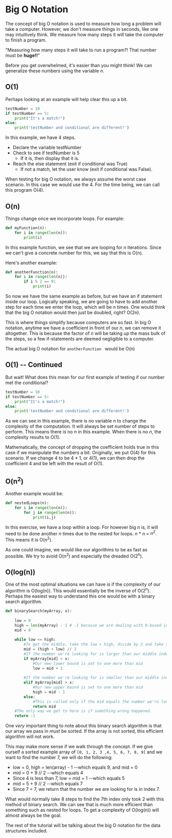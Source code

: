 # Big O Notation

The concept of big O notation is used to measure how long a problem will take a computer. However, we don't measure things in seconds, like one may intuitively think. We measure how many steps it will take the computer to finish a program.

"Measuring how many steps it will take to run a program?! That number must be **huge!!**"

Before you get overwhelmed, it's easier than you might think! We can generalize these numbers using the variable *n*.

## O(1)
Perhaps looking at an example will help clear this up a bit.


```python
testNumber = 10
if testNumber == 5:
    print("It's a match!")
else:
    print('testNumber and conditional are different!')
```

In this example, we have 4 steps.

* Declare the variable testNumber
* Check to see if testNumber is 5
    * If it is, then display that it is. 
* Reach the else statement (exit if conditional was True)
    * If not a match, let the user know (exit if conditional was False).

When testing for big O notation, we always assume the worst case scenario. In this case we would use the 4. For the time being, we can call this program O(4).


## O(n)
Things change once we incorporate loops. For example:

```python
def myFunction(n):
    for i in range(len(n)):
        print(i)
```

In this example function, we see that we are looping for *n* iterations. Since we can't give a concrete number for this, we say that this is O(n).


Here's another example:

```python
def anotherFunction(n):
    for i in range(len(n)):
        if i % 2 == 0:
            print(i)
```

So now we have the same example as before, but we have an if statement inside our loop. Logically speaking, we are going to have to add another step for each time we enter the loop, which will be *n* times. One would think that the big O notation would then just be doubled, right? O(2n).

This is where things simplify because computers are so fast. In big O notation, anytime we have a coefficient in front of our *n*, we can remove it altogether. This is because the factor of *n* will be taking up the mass bulk of the steps, so a few if-statements are deemed negligible to a computer.

The actual big O notation for `anotherFunction ` would be O(n)

## O(1) -- Continued

But wait! What does this mean for our first example of testing if our number met the conditional?

```python
testNumber = 10
if testNumber == 5:
    print("It's a match!")
else:
    print('testNumber and conditional are different!')
```

As we can see in this example, there is no variable n to change the complexity of the computation. It will always be set number of steps to perform. This means there is no *n* in this example. When there is no *n*, the complexity results to O(1).

Mathematically, the concept of dropping the coefficient holds true in this case if we manipulate the numbers a bit. Originally, we put O(4) for this scenario. If we change 4 to be 4 * 1, or 4(1), we can then drop the coefficient 4 and be left with the result of O(1).

## O(n<sup>2</sup>)

Another example would be:
```python
def nestedLoops(n):
    for i in range(len(n)):
        for j in range(len(n)):
            print(i,j)
```

In this exercise, we have a loop within a loop. For however big *n* is, it will need to be done another *n* times due to the nested for loops. *n* * *n* = *n<sup>2</sup>*. This means it is O(n<sup>2</sup>).

As one could imagine, we would like our algorithms to be as fast as possible. We try to avoid O(n<sup>2</sup>) and especially the dreaded O(2<sup>n</sup>).

## O(log(n))

One of the most optimal situations we can have is if the complexity of our algorithm is O(log(n)). This would essentially be the inverse of O(2<sup>n</sup>).
Perhaps the easiest way to understand this one would be with a binary search algorithm.

```python
def binarySearch(myArray, x):
    
    low = 0
    high = len(myArray) - 1 # -1 because we are dealing with 0-based indexing
    mid = 0
 
    while low <= high:
        #To get the middle, take the low + high, divide by 2 and take the floor.
        mid = (high + low) // 2
        #If the number we're looking for is larger than our middle index
        if myArray[mid] < x:
            #Our new lower bound is set to one more than mid
            low = mid + 1
        
        #If the number we're looking for is smaller than our middle index
        elif myArray[mid] > x:
            #Our new upper bound is set to one more than mid
            high = mid - 1
        else:
            #This is called only if the mid equals the number we're looking for
            return mid
    #The only way we get to here is if something wrong happened.
    return -1
```

One *very* important thing to note about this binary search algorithm is that our array we pass in *must* be sorted. If the array is not sorted, this efficient algorithm will not work.

This may make more sense if we walk through the concept. If we give ourself a sorted example array of `[0, 1, 2, 3 ,4, 5, 6, 7, 8, 9]` and we want to find the number 7, we will do the following:

* low = 0, high = len(array) - 1 --which equals 9, and mid = 0
* mid = 0 + 9 // 2  --which equals 4
* Since 4 is less than 7, low = mid + 1 --which equals 5
* mid = 5 + 9 // 2 --which equals 7
* Since 7 = 7, we return that the number we are looking for is in index 7.

What would normally take 8 steps to find the 7th index only took 2 with this method of binary search. We can see that is much more efficient than something such as nested for loops. To get a complexity of O(log(n)) will almost always be the goal.

The rest of the tutorial will be talking about the big O notation for the data structures included.